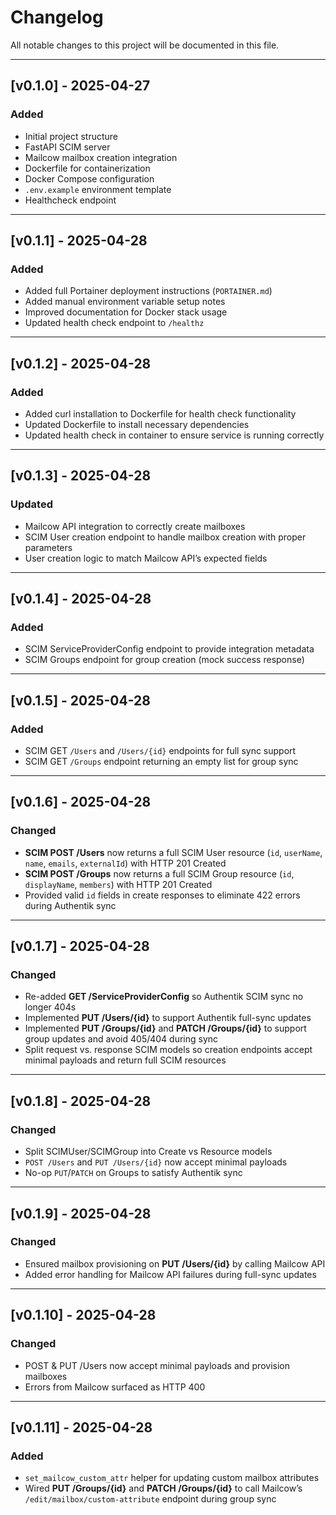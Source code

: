# Changelog

All notable changes to this project will be documented in this file.

---

## [v0.1.0] - 2025-04-27
### Added
- Initial project structure
- FastAPI SCIM server
- Mailcow mailbox creation integration
- Dockerfile for containerization
- Docker Compose configuration
- `.env.example` environment template
- Healthcheck endpoint

---

## [v0.1.1] - 2025-04-28
### Added
- Added full Portainer deployment instructions (`PORTAINER.md`)
- Added manual environment variable setup notes
- Improved documentation for Docker stack usage
- Updated health check endpoint to `/healthz`

---

## [v0.1.2] - 2025-04-28
### Added
- Added curl installation to Dockerfile for health check functionality
- Updated Dockerfile to install necessary dependencies
- Updated health check in container to ensure service is running correctly

---

## [v0.1.3] - 2025-04-28
### Updated
- Mailcow API integration to correctly create mailboxes
- SCIM User creation endpoint to handle mailbox creation with proper parameters
- User creation logic to match Mailcow API’s expected fields

---

## [v0.1.4] - 2025-04-28
### Added
- SCIM ServiceProviderConfig endpoint to provide integration metadata
- SCIM Groups endpoint for group creation (mock success response)

---

## [v0.1.5] - 2025-04-28
### Added
- SCIM GET `/Users` and `/Users/{id}` endpoints for full sync support
- SCIM GET `/Groups` endpoint returning an empty list for group sync

---

## [v0.1.6] - 2025-04-28
### Changed
- **SCIM POST /Users** now returns a full SCIM User resource (`id`, `userName`, `name`, `emails`, `externalId`) with HTTP 201 Created
- **SCIM POST /Groups** now returns a full SCIM Group resource (`id`, `displayName`, `members`) with HTTP 201 Created
- Provided valid `id` fields in create responses to eliminate 422 errors during Authentik sync

---

## [v0.1.7] - 2025-04-28
### Changed
- Re-added **GET /ServiceProviderConfig** so Authentik SCIM sync no longer 404s
- Implemented **PUT /Users/{id}** to support Authentik full-sync updates
- Implemented **PUT /Groups/{id}** and **PATCH /Groups/{id}** to support group updates and avoid 405/404 during sync
- Split request vs. response SCIM models so creation endpoints accept minimal payloads and return full SCIM resources

---

## [v0.1.8] - 2025-04-28
### Changed
- Split SCIMUser/SCIMGroup into Create vs Resource models
- `POST /Users` and `PUT /Users/{id}` now accept minimal payloads
- No-op `PUT`/`PATCH` on Groups to satisfy Authentik sync

---

## [v0.1.9] - 2025-04-28
### Changed
- Ensured mailbox provisioning on **PUT /Users/{id}** by calling Mailcow API
- Added error handling for Mailcow API failures during full-sync updates

---

## [v0.1.10] - 2025-04-28
### Changed
- POST & PUT /Users now accept minimal payloads and provision mailboxes
- Errors from Mailcow surfaced as HTTP 400

---

## [v0.1.11] - 2025-04-28
### Added
- `set_mailcow_custom_attr` helper for updating custom mailbox attributes
- Wired **PUT /Groups/{id}** and **PATCH /Groups/{id}** to call Mailcow’s `/edit/mailbox/custom-attribute` endpoint during group sync